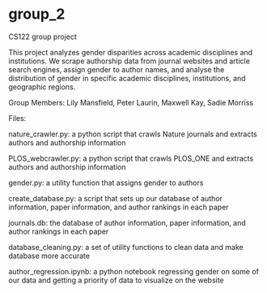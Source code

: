 # group_2
CS122 group project

This project analyzes gender disparities across academic disciplines and institutions. We scrape authorship data from journal websites and article search engines, assign gender to author names, and analyse the distribution of gender in specific academic disciplines, institutions, and geographic regions. 

Group Members: 
Lily Mansfield, 
Peter Laurin, 
Maxwell Kay, 
Sadie Morriss

Files: 

nature_crawler.py: a python script that crawls Nature journals and extracts authors and authorship information

PLOS_webcrawler.py: a python script that crawls PLOS_ONE and extracts authors and authorship information

gender.py: a utility function that assigns gender to authors

create_database.py: a script that sets up our database of author information, paper information, and author rankings in each paper

journals.db: the database of author information, paper information, and author rankings in each paper

database_cleaning.py: a set of utility functions to clean data and make database more accurate

author_regression.ipynb: a python notebook regressing gender on some of our data and getting a priority of data to visualize on the website



